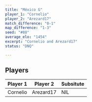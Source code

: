 ```yaml
---
title: "México G"
player_1: "Cornelio"
player_2: "Arezard17"
match_difference: "0-1"
map_difference: "1-3"
seed: "#88"
average_elo: "1454"
excerpt: "Cornelio and Arezard17"
status: "DNQ"

---
```

## Players

| Player 1 | Player 2 | Subsitute |
| -- | -- | -- |
| Cornelio | Arezard17 | NIL |
